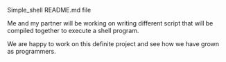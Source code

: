 Simple_shell README.md file

Me and my partner will be working on writing different script that will be compiled together to execute a shell program.

We are happy to work on this definite project and see how we have grown as programmers.


